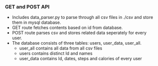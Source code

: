 <h3>GET and POST API</h3>

* Includes data_parser.py to parse through all csv files in ./csv and store them in mysql database.
* GET route fetches contents based on id from database.
* POST route parses csv and stores related data seperately for every user.
* The database consists of three tables: users, user_data, user_all.
    * user_all contains all data from all csv files
    * users contains distinct Id and names
    * user_data contains Id, dates, steps and calories of every user
